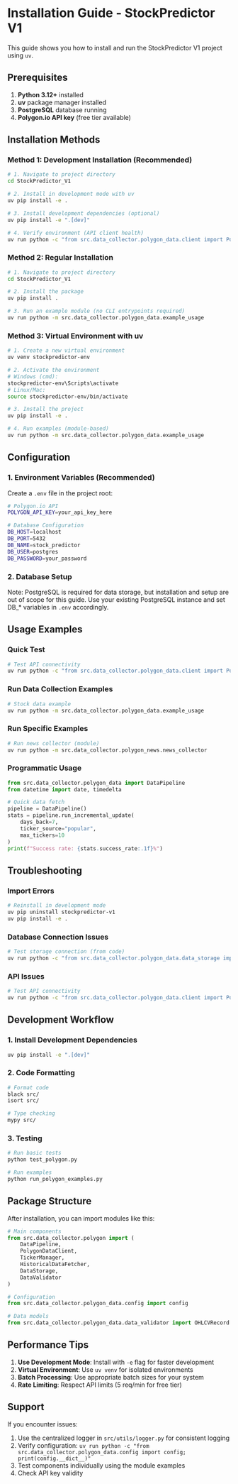 # Installation Guide - StockPredictor V1

This guide shows you how to install and run the StockPredictor V1 project using `uv`.

## Prerequisites

1. **Python 3.12+** installed
2. **uv** package manager installed
3. **PostgreSQL** database running
4. **Polygon.io API key** (free tier available)

## Installation Methods

### Method 1: Development Installation (Recommended)

```bash
# 1. Navigate to project directory
cd StockPredictor_V1

# 2. Install in development mode with uv
uv pip install -e .

# 3. Install development dependencies (optional)
uv pip install -e ".[dev]"

# 4. Verify environment (API client health)
uv run python -c "from src.data_collector.polygon_data.client import PolygonDataClient; print(PolygonDataClient().health_check())"
```

### Method 2: Regular Installation

```bash
# 1. Navigate to project directory
cd StockPredictor_V1

# 2. Install the package
uv pip install .

# 3. Run an example module (no CLI entrypoints required)
uv run python -m src.data_collector.polygon_data.example_usage
```

### Method 3: Virtual Environment with uv

```bash
# 1. Create a new virtual environment
uv venv stockpredictor-env

# 2. Activate the environment
# Windows (cmd):
stockpredictor-env\Scripts\activate
# Linux/Mac:
source stockpredictor-env/bin/activate

# 3. Install the project
uv pip install -e .

# 4. Run examples (module-based)
uv run python -m src.data_collector.polygon_data.example_usage
```

## Configuration

### 1. Environment Variables (Recommended)

Create a `.env` file in the project root:

```bash
# Polygon.io API
POLYGON_API_KEY=your_api_key_here

# Database Configuration
DB_HOST=localhost
DB_PORT=5432
DB_NAME=stock_predictor
DB_USER=postgres
DB_PASSWORD=your_password
```

### 2. Database Setup

Note: PostgreSQL is required for data storage, but installation and setup are out of scope for this guide.
Use your existing PostgreSQL instance and set DB_* variables in `.env` accordingly.

## Usage Examples

### Quick Test
```bash
# Test API connectivity
uv run python -c "from src.data_collector.polygon_data.client import PolygonDataClient; print(PolygonDataClient().health_check())"
```

### Run Data Collection Examples
```bash
# Stock data example
uv run python -m src.data_collector.polygon_data.example_usage
```

### Run Specific Examples
```bash
# Run news collector (module)
uv run python -m src.data_collector.polygon_news.news_collector
```

### Programmatic Usage
```python
from src.data_collector.polygon_data import DataPipeline
from datetime import date, timedelta

# Quick data fetch
pipeline = DataPipeline()
stats = pipeline.run_incremental_update(
    days_back=7,
    ticker_source="popular",
    max_tickers=10
)
print(f"Success rate: {stats.success_rate:.1f}%")
```

## Troubleshooting

### Import Errors
```bash
# Reinstall in development mode
uv pip uninstall stockpredictor-v1
uv pip install -e .
```

### Database Connection Issues
```bash
# Test storage connection (from code)
uv run python -c "from src.data_collector.polygon_data.data_storage import DataStorage; print(DataStorage().health_check())"
```

### API Issues
```bash
# Test API connectivity
uv run python -c "from src.data_collector.polygon_data.client import PolygonDataClient; print(PolygonDataClient().health_check())"
```

## Development Workflow

### 1. Install Development Dependencies
```bash
uv pip install -e ".[dev]"
```

### 2. Code Formatting
```bash
# Format code
black src/
isort src/

# Type checking
mypy src/
```

### 3. Testing
```bash
# Run basic tests
python test_polygon.py

# Run examples
python run_polygon_examples.py
```

## Package Structure

After installation, you can import modules like this:

```python
# Main components
from src.data_collector.polygon import (
    DataPipeline,
    PolygonDataClient,
    TickerManager,
    HistoricalDataFetcher,
    DataStorage,
    DataValidator
)

# Configuration
from src.data_collector.polygon_data.config import config

# Data models
from src.data_collector.polygon_data.data_validator import OHLCVRecord
```

## Performance Tips

1. **Use Development Mode**: Install with `-e` flag for faster development
2. **Virtual Environment**: Use `uv venv` for isolated environments
3. **Batch Processing**: Use appropriate batch sizes for your system
4. **Rate Limiting**: Respect API limits (5 req/min for free tier)

## Support

If you encounter issues:

1. Use the centralized logger in `src/utils/logger.py` for consistent logging
2. Verify configuration: `uv run python -c "from src.data_collector.polygon_data.config import config; print(config.__dict__)"`
3. Test components individually using the module examples
4. Check API key validity